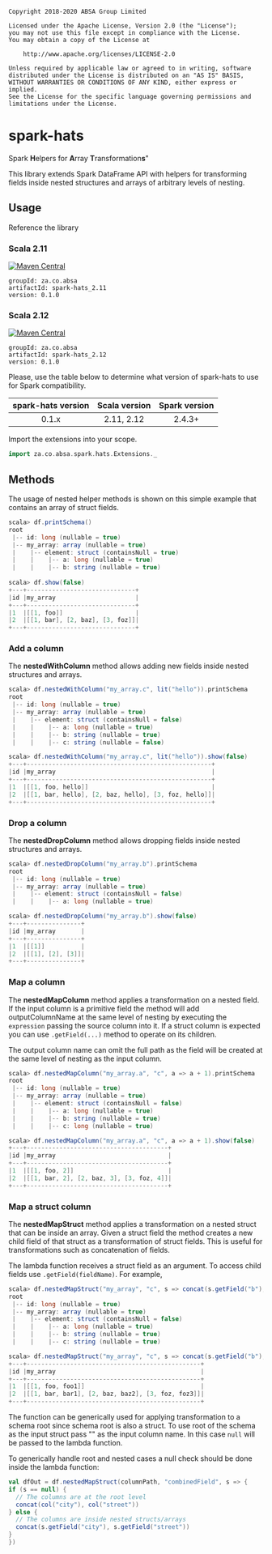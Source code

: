     Copyright 2018-2020 ABSA Group Limited
    
    Licensed under the Apache License, Version 2.0 (the "License");
    you may not use this file except in compliance with the License.
    You may obtain a copy of the License at
    
        http://www.apache.org/licenses/LICENSE-2.0
    
    Unless required by applicable law or agreed to in writing, software
    distributed under the License is distributed on an "AS IS" BASIS,
    WITHOUT WARRANTIES OR CONDITIONS OF ANY KIND, either express or implied.
    See the License for the specific language governing permissions and
    limitations under the License.

# spark-hats

Spark **H**elpers for **A**rray **T**ransformation**s**"

This library extends Spark DataFrame API with helpers for transforming fields inside nested structures and arrays of
arbitrary levels of nesting.

## Usage

Reference the library

### Scala 2.11
[![Maven Central](https://maven-badges.herokuapp.com/maven-central/za.co.absa/spark-hats_2.11/badge.svg)](https://maven-badges.herokuapp.com/maven-central/za.co.absa/spark-hats_2.11)

```
groupId: za.co.absa
artifactId: spark-hats_2.11
version: 0.1.0
```

### Scala 2.12
[![Maven Central](https://maven-badges.herokuapp.com/maven-central/za.co.absa/spark-hats_2.12/badge.svg)](https://maven-badges.herokuapp.com/maven-central/za.co.absa/spark-hats_2.12)

```
groupId: za.co.absa
artifactId: spark-hats_2.12
version: 0.1.0
```

Please, use the table below to determine what version of spark-hats to use for Spark compatibility.

| spark-hats version | Scala version |  Spark version  |
|:------------------:|:-------------:|:---------------:|
|       0.1.x        |  2.11, 2.12   |     2.4.3+      |

Import the extensions into your scope.

```scala
import za.co.absa.spark.hats.Extensions._
```

## Methods

The usage of nested helper methods is shown on this simple example that contains an array of struct fields.

```scala
scala> df.printSchema()
root
 |-- id: long (nullable = true)
 |-- my_array: array (nullable = true)
 |    |-- element: struct (containsNull = true)
 |    |    |-- a: long (nullable = true)
 |    |    |-- b: string (nullable = true)
       
scala> df.show(false)
+---+------------------------------+
|id |my_array                      |
+---+------------------------------+
|1  |[[1, foo]]                    |
|2  |[[1, bar], [2, baz], [3, foz]]|
+---+------------------------------+
```

### Add a column
The **nestedWithColumn** method allows adding new fields inside nested structures and arrays.

```scala
scala> df.nestedWithColumn("my_array.c", lit("hello")).printSchema
root
 |-- id: long (nullable = true)
 |-- my_array: array (nullable = true)
 |    |-- element: struct (containsNull = false)
 |    |    |-- a: long (nullable = true)
 |    |    |-- b: string (nullable = true)
 |    |    |-- c: string (nullable = false)

scala> df.nestedWithColumn("my_array.c", lit("hello")).show(false)
+---+---------------------------------------------------+
|id |my_array                                           |
+---+---------------------------------------------------+
|1  |[[1, foo, hello]]                                  |
|2  |[[1, bar, hello], [2, baz, hello], [3, foz, hello]]|
+---+---------------------------------------------------+
```

### Drop a column
The **nestedDropColumn** method allows dropping fields inside nested structures and arrays.


```scala
scala> df.nestedDropColumn("my_array.b").printSchema
root
 |-- id: long (nullable = true)
 |-- my_array: array (nullable = true)
 |    |-- element: struct (containsNull = false)
 |    |    |-- a: long (nullable = true)

scala> df.nestedDropColumn("my_array.b").show(false)
+---+---------------+
|id |my_array       |
+---+---------------+
|1  |[[1]]          |
|2  |[[1], [2], [3]]|
+---+---------------+
```

### Map a column

The **nestedMapColumn** method applies a transformation on a nested field. If the input column is a primitive field the
method will add outputColumnName at the same level of nesting by executing the `expression` passing the source column
into it. If a struct column is expected you can use `.getField(...)` method to operate on its children.

The output column name can omit the full path as the field will be created at the same level of nesting as the input column.

```scala
scala> df.nestedMapColumn("my_array.a", "c", a => a + 1).printSchema
root
 |-- id: long (nullable = true)
 |-- my_array: array (nullable = true)
 |    |-- element: struct (containsNull = false)
 |    |    |-- a: long (nullable = true)
 |    |    |-- b: string (nullable = true)
 |    |    |-- c: long (nullable = true)

scala> df.nestedMapColumn("my_array.a", "c", a => a + 1).show(false)
+---+---------------------------------------+
|id |my_array                               |
+---+---------------------------------------+
|1  |[[1, foo, 2]]                          |
|2  |[[1, bar, 2], [2, baz, 3], [3, foz, 4]]|
+---+---------------------------------------+
```

### Map a struct column

The **nestedMapStruct** method applies a transformation on a nested struct that can be inside an array. Given a struct
field the method creates a new child field of that struct as a transformation of struct fields. This is useful for
transformations such as concatenation of fields.

The lambda function receives a struct field as an argument. To access child fields use `.getField(fieldName)`. For example, 

```scala
scala> df.nestedMapStruct("my_array", "c", s => concat(s.getField("b"), s.getField("a").cast("string")) ).printSchema
root
 |-- id: long (nullable = true)
 |-- my_array: array (nullable = true)
 |    |-- element: struct (containsNull = false)
 |    |    |-- a: long (nullable = true)
 |    |    |-- b: string (nullable = true)
 |    |    |-- c: string (nullable = true)

scala> df.nestedMapStruct("my_array", "c", s => concat(s.getField("b"), s.getField("a").cast("string")) ).show(false)
+---+------------------------------------------------+
|id |my_array                                        |
+---+------------------------------------------------+
|1  |[[1, foo, foo1]]                                |
|2  |[[1, bar, bar1], [2, baz, baz2], [3, foz, foz3]]|
+---+------------------------------------------------+
```

The function can be generically used for applying transformation to a schema root since schema root is also a struct.
To use root of the schema as the input struct pass "" as the input column name.
In this case `null` will be passed to the lambda function.

To generically handle root and nested cases a null check should be done inside the lambda function:
```scala
val dfOut = df.nestedMapStruct(columnPath, "combinedField", s => {
if (s == null) {
  // The columns are at the root level
  concat(col("city"), col("street"))
} else {
  // The columns are inside nested structs/arrays
  concat(s.getField("city"), s.getField("street"))
}
})
```

